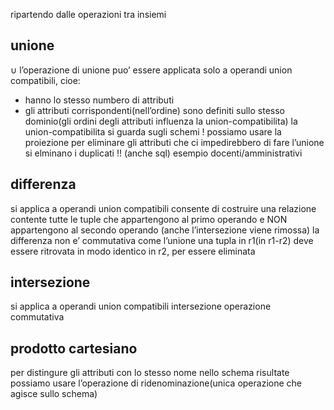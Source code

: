 ripartendo dalle operazioni tra insiemi
## unione
$\cup$
l’operazione di unione puo’ essere applicata solo a operandi union compatibili, cioe:
- hanno lo stesso numbero di attributi
- gli attributi corrispondenti(nell’ordine) sono definiti sullo stesso dominio(gli ordini degli attributi influenza la union-compatibilita)
la union-compatibilita si guarda sugli schemi !
possiamo usare la proiezione per eliminare gli attributi che ci impedirebbero di fare l’unione
si elminano i duplicati !! (anche sql)
esempio docenti/amministrativi
## differenza
si applica a operandi union compatibili
consente di costruire una relazione contente tutte le tuple che appartengono al primo operando e NON appartengono al secondo operando (anche l’intersezione viene rimossa)
la differenza non e’ commutativa come l’unione
una tupla in r1(in r1-r2) deve essere ritrovata in modo identico in r2, per essere eliminata
## intersezione
si applica a operandi union compatibili
intersezione
operazione commutativa
## prodotto cartesiano
per distingure gli attributi con lo stesso nome nello schema risultate possiamo usare l’operazione di ridenominazione(unica operazione che agisce sullo schema)